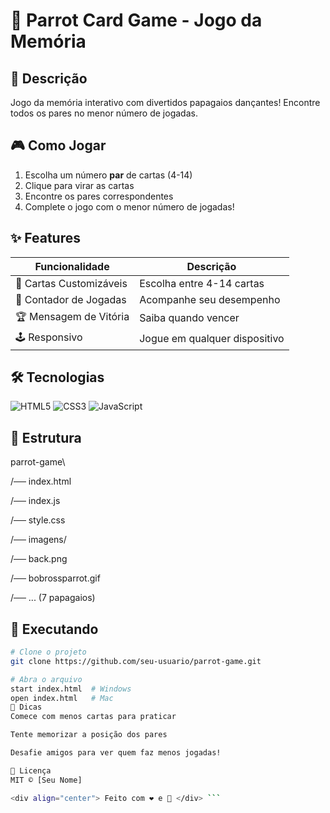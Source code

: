 # 🦜 Parrot Card Game - Jogo da Memória

## 📝 Descrição
Jogo da memória interativo com divertidos papagaios dançantes! Encontre todos os pares no menor número de jogadas.

## 🎮 Como Jogar
1. Escolha um número **par** de cartas (4-14)
2. Clique para virar as cartas
3. Encontre os pares correspondentes
4. Complete o jogo com o menor número de jogadas!

## ✨ Features
| Funcionalidade | Descrição |
|---------------|-----------|
| 🔢 Cartas Customizáveis | Escolha entre 4-14 cartas |
| 🎯 Contador de Jogadas | Acompanhe seu desempenho |
| 🏆 Mensagem de Vitória | Saiba quando vencer |
| 🕹️ Responsivo | Jogue em qualquer dispositivo |

## 🛠️ Tecnologias
![HTML5](https://img.shields.io/badge/HTML5-E34F26?style=flat&logo=html5&logoColor=white)
![CSS3](https://img.shields.io/badge/CSS3-1572B6?style=flat&logo=css3&logoColor=white)
![JavaScript](https://img.shields.io/badge/JavaScript-F7DF1E?style=flat&logo=javascript&logoColor=black)

## 📂 Estrutura
parrot-game\

/── index.html

/── index.js

/── style.css

/── imagens/

/── back.png

/── bobrossparrot.gif

/── ... (7 papagaios)


## 🚀 Executando
```bash
# Clone o projeto
git clone https://github.com/seu-usuario/parrot-game.git

# Abra o arquivo
start index.html  # Windows
open index.html   # Mac
🌟 Dicas
Comece com menos cartas para praticar

Tente memorizar a posição dos pares

Desafie amigos para ver quem faz menos jogadas!

📜 Licença
MIT © [Seu Nome]

<div align="center"> Feito com ❤️ e 🦜 </div> ```
